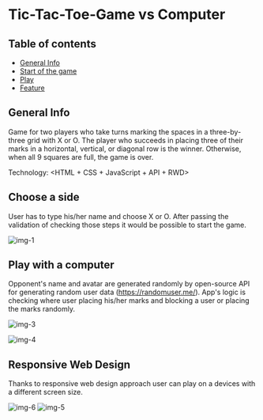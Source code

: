 # Tic-Tac-Toe-Game vs Computer

## Table of contents

* [General Info](#general-info)
* [Start of the game](#choose-a-side)
* [Play](#play-with-a-computer)
* [Feature](#responsive-web-design)


## General Info
Game for two players who take turns marking the spaces in a three-by-three grid with X or O. The player who succeeds in placing three of their marks in a horizontal, vertical, or diagonal row is the winner. Otherwise, when all 9 squares are full, the game is over.

Technology: <HTML + CSS + JavaScript + API + RWD>

## Choose a side
User has to type his/her name and choose X or O. After passing the validation of checking those steps it would be possible to start the game.


![img-1](https://user-images.githubusercontent.com/105418561/178149278-4007d35b-c99a-43b9-b3db-1547598a6c39.jpg)

## Play with a computer 
Opponent's name and avatar are generated randomly by open-source API for generating random user data (https://randomuser.me/). App's logic is checking where user placing his/her marks and blocking a user or placing the marks randomly.

![img-3](https://user-images.githubusercontent.com/105418561/178149745-3e297f05-f808-4bb7-b33b-a2857ddfa1b2.jpg)

![img-4](https://user-images.githubusercontent.com/105418561/178149747-0d7542b8-9526-44c4-8196-65347eb03124.jpg)

## Responsive Web Design
Thanks to responsive web design approach user can play on a devices with a different screen size.

![img-6](https://user-images.githubusercontent.com/105418561/178152500-bfa71385-cd84-4f19-b97c-0139707b620b.jpg)
![img-5](https://user-images.githubusercontent.com/105418561/178149748-addaae96-b7bb-4400-9e32-98acb505e6ce.jpg)


